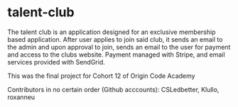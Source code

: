 # talent-club

The talent club is an application designed for an exclusive membership based application. After user applies to join said club, it sends an email to the admin and upon approval to join, sends an email to the user for payment and access to the clubs website. Payment managed with Stripe, and email services provided with SendGrid.

This was the final project for Cohort 12 of Origin Code Academy

Contributors in no certain order (Github acccounts):
CSLedbetter,
Klullo,
roxanneu
